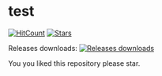 # test

[![HitCount](http://hits.dwyl.com/RickProg/test.svg)](http://hits.dwyl.com/RickProg/test)  [![Stars](https://img.shields.io/github/stars/RickProg/test?style=social)]()

Releases downloads: [![Releases downloads](https://img.shields.io/github/downloads/RickProg/test/total)]()

You you liked this repository please star.  

